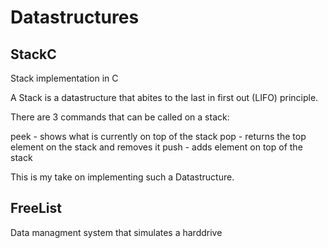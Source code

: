 # Datastructures

## StackC
Stack implementation in C

A Stack is a datastructure that abites to the last in first out (LIFO) principle.

There are 3 commands that can be called on a stack: 

peek - shows what is currently on top of the stack
pop - returns the top element on the stack and removes it
push - adds element on top of the stack

This is my take on implementing such a Datastructure.

## FreeList

Data managment system that simulates a harddrive
